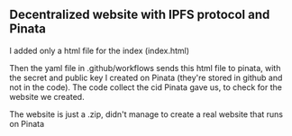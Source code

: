 ## Decentralized website with IPFS protocol and Pinata
I added only a html file for the index (index.html)

Then the yaml file in .github/workflows sends this html file to pinata, with the secret and public key I created on Pinata (they're stored in github and not in the code).
The code collect the cid Pinata gave us, to check for the website we created.

The website is just a .zip, didn't manage to create a real website that runs on Pinata
